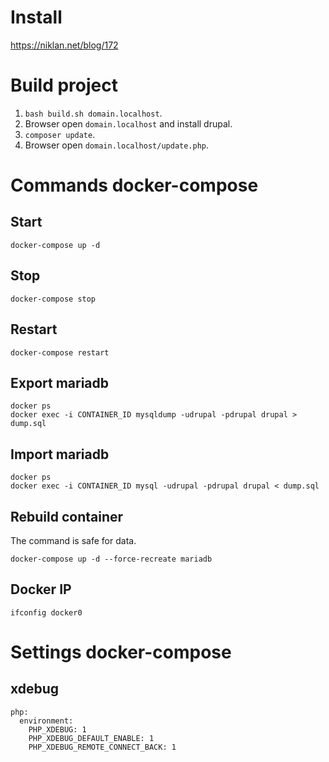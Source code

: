 # Install
https://niklan.net/blog/172

# Build project

1. ```bash build.sh domain.localhost```.
2. Browser open `domain.localhost` and install drupal.
3. ```composer update```.
4. Browser open `domain.localhost/update.php`.

# Commands docker-compose

## Start

~~~
docker-compose up -d
~~~

## Stop

~~~
docker-compose stop
~~~

## Restart

~~~
docker-compose restart
~~~

## Export mariadb

~~~
docker ps
docker exec -i CONTAINER_ID mysqldump -udrupal -pdrupal drupal > dump.sql
~~~

## Import mariadb

~~~
docker ps
docker exec -i CONTAINER_ID mysql -udrupal -pdrupal drupal < dump.sql
~~~

## Rebuild container

The command is safe for data.

~~~
docker-compose up -d --force-recreate mariadb
~~~

## Docker IP

~~~
ifconfig docker0
~~~

# Settings docker-compose

## xdebug

~~~
php:
  environment:
    PHP_XDEBUG: 1
    PHP_XDEBUG_DEFAULT_ENABLE: 1
    PHP_XDEBUG_REMOTE_CONNECT_BACK: 1
~~~
